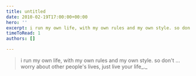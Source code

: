 ```yaml
---
title: untitled
date: 2010-02-19T17:00:00+00:00
hero: ''
excerpt: i run my own life, with my own rules and my own style. so don't …
timeToRead: 1
authors: []

---
```

> i run my own life, with my own rules and my own style. so don't … worry about other people's lives, just live your life_._